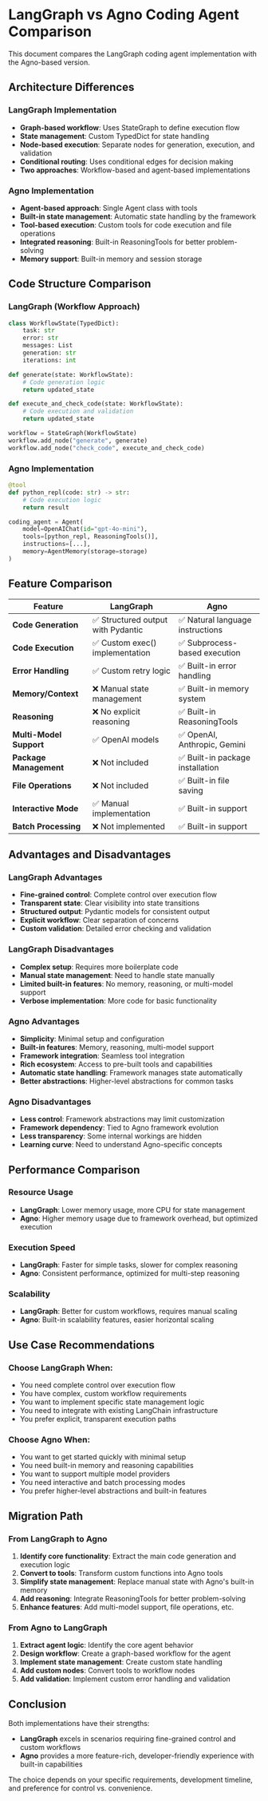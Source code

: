 # LangGraph vs Agno Coding Agent Comparison

This document compares the LangGraph coding agent implementation with the Agno-based version.

## Architecture Differences

### LangGraph Implementation
- **Graph-based workflow**: Uses StateGraph to define execution flow
- **State management**: Custom TypedDict for state handling
- **Node-based execution**: Separate nodes for generation, execution, and validation
- **Conditional routing**: Uses conditional edges for decision making
- **Two approaches**: Workflow-based and agent-based implementations

### Agno Implementation
- **Agent-based approach**: Single Agent class with tools
- **Built-in state management**: Automatic state handling by the framework
- **Tool-based execution**: Custom tools for code execution and file operations
- **Integrated reasoning**: Built-in ReasoningTools for better problem-solving
- **Memory support**: Built-in memory and session storage

## Code Structure Comparison

### LangGraph (Workflow Approach)
```python
class WorkflowState(TypedDict):
    task: str
    error: str
    messages: List
    generation: str
    iterations: int

def generate(state: WorkflowState):
    # Code generation logic
    return updated_state

def execute_and_check_code(state: WorkflowState):
    # Code execution and validation
    return updated_state

workflow = StateGraph(WorkflowState)
workflow.add_node("generate", generate)
workflow.add_node("check_code", execute_and_check_code)
```

### Agno Implementation
```python
@tool
def python_repl(code: str) -> str:
    # Code execution logic
    return result

coding_agent = Agent(
    model=OpenAIChat(id="gpt-4o-mini"),
    tools=[python_repl, ReasoningTools()],
    instructions=[...],
    memory=AgentMemory(storage=storage)
)
```

## Feature Comparison

| Feature | LangGraph | Agno |
|---------|-----------|------|
| **Code Generation** | ✅ Structured output with Pydantic | ✅ Natural language instructions |
| **Code Execution** | ✅ Custom exec() implementation | ✅ Subprocess-based execution |
| **Error Handling** | ✅ Custom retry logic | ✅ Built-in error handling |
| **Memory/Context** | ❌ Manual state management | ✅ Built-in memory system |
| **Reasoning** | ❌ No explicit reasoning | ✅ Built-in ReasoningTools |
| **Multi-Model Support** | ✅ OpenAI models | ✅ OpenAI, Anthropic, Gemini |
| **Package Management** | ❌ Not included | ✅ Built-in package installation |
| **File Operations** | ❌ Not included | ✅ Built-in file saving |
| **Interactive Mode** | ✅ Manual implementation | ✅ Built-in support |
| **Batch Processing** | ❌ Not implemented | ✅ Built-in support |

## Advantages and Disadvantages

### LangGraph Advantages
- **Fine-grained control**: Complete control over execution flow
- **Transparent state**: Clear visibility into state transitions
- **Structured output**: Pydantic models for consistent output
- **Explicit workflow**: Clear separation of concerns
- **Custom validation**: Detailed error checking and validation

### LangGraph Disadvantages
- **Complex setup**: Requires more boilerplate code
- **Manual state management**: Need to handle state manually
- **Limited built-in features**: No memory, reasoning, or multi-model support
- **Verbose implementation**: More code for basic functionality

### Agno Advantages
- **Simplicity**: Minimal setup and configuration
- **Built-in features**: Memory, reasoning, multi-model support
- **Framework integration**: Seamless tool integration
- **Rich ecosystem**: Access to pre-built tools and capabilities
- **Automatic state handling**: Framework manages state automatically
- **Better abstractions**: Higher-level abstractions for common tasks

### Agno Disadvantages
- **Less control**: Framework abstractions may limit customization
- **Framework dependency**: Tied to Agno framework evolution
- **Less transparency**: Some internal workings are hidden
- **Learning curve**: Need to understand Agno-specific concepts

## Performance Comparison

### Resource Usage
- **LangGraph**: Lower memory usage, more CPU for state management
- **Agno**: Higher memory usage due to framework overhead, but optimized execution

### Execution Speed
- **LangGraph**: Faster for simple tasks, slower for complex reasoning
- **Agno**: Consistent performance, optimized for multi-step reasoning

### Scalability
- **LangGraph**: Better for custom workflows, requires manual scaling
- **Agno**: Built-in scalability features, easier horizontal scaling

## Use Case Recommendations

### Choose LangGraph When:
- You need complete control over execution flow
- You have complex, custom workflow requirements
- You want to implement specific state management logic
- You need to integrate with existing LangChain infrastructure
- You prefer explicit, transparent execution paths

### Choose Agno When:
- You want to get started quickly with minimal setup
- You need built-in memory and reasoning capabilities
- You want to support multiple model providers
- You need interactive and batch processing modes
- You prefer higher-level abstractions and built-in features

## Migration Path

### From LangGraph to Agno
1. **Identify core functionality**: Extract the main code generation and execution logic
2. **Convert to tools**: Transform custom functions into Agno tools
3. **Simplify state management**: Replace manual state with Agno's built-in memory
4. **Add reasoning**: Integrate ReasoningTools for better problem-solving
5. **Enhance features**: Add multi-model support, file operations, etc.

### From Agno to LangGraph
1. **Extract agent logic**: Identify the core agent behavior
2. **Design workflow**: Create a graph-based workflow for the agent
3. **Implement state management**: Create custom state handling
4. **Add custom nodes**: Convert tools to workflow nodes
5. **Add validation**: Implement custom error handling and validation

## Conclusion

Both implementations have their strengths:

- **LangGraph** excels in scenarios requiring fine-grained control and custom workflows
- **Agno** provides a more feature-rich, developer-friendly experience with built-in capabilities

The choice depends on your specific requirements, development timeline, and preference for control vs. convenience. 